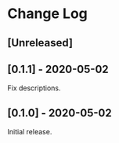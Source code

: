 # Change Log

## [Unreleased]

## [0.1.1] - 2020-05-02

Fix descriptions.

## [0.1.0] - 2020-05-02

Initial release.
